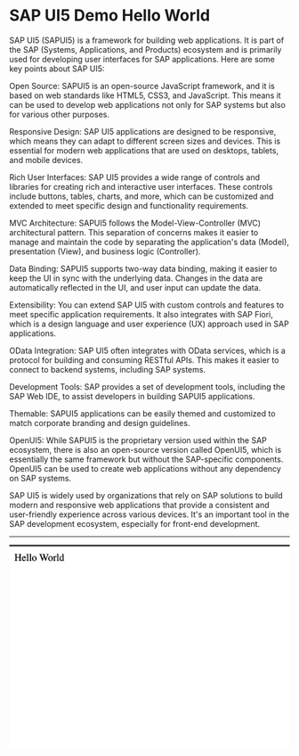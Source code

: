 # SAP UI5 Demo Hello World

SAP UI5 (SAPUI5) is a framework for building web applications. It is part of the SAP (Systems, Applications, and Products) ecosystem and is primarily used for developing user interfaces for SAP applications. Here are some key points about SAP UI5:

Open Source: SAPUI5 is an open-source JavaScript framework, and it is based on web standards like HTML5, CSS3, and JavaScript. This means it can be used to develop web applications not only for SAP systems but also for various other purposes.

Responsive Design: SAP UI5 applications are designed to be responsive, which means they can adapt to different screen sizes and devices. This is essential for modern web applications that are used on desktops, tablets, and mobile devices.

Rich User Interfaces: SAP UI5 provides a wide range of controls and libraries for creating rich and interactive user interfaces. These controls include buttons, tables, charts, and more, which can be customized and extended to meet specific design and functionality requirements.

MVC Architecture: SAPUI5 follows the Model-View-Controller (MVC) architectural pattern. This separation of concerns makes it easier to manage and maintain the code by separating the application's data (Model), presentation (View), and business logic (Controller).

Data Binding: SAPUI5 supports two-way data binding, making it easier to keep the UI in sync with the underlying data. Changes in the data are automatically reflected in the UI, and user input can update the data.

Extensibility: You can extend SAP UI5 with custom controls and features to meet specific application requirements. It also integrates with SAP Fiori, which is a design language and user experience (UX) approach used in SAP applications.

OData Integration: SAP UI5 often integrates with OData services, which is a protocol for building and consuming RESTful APIs. This makes it easier to connect to backend systems, including SAP systems.

Development Tools: SAP provides a set of development tools, including the SAP Web IDE, to assist developers in building SAPUI5 applications.

Themable: SAPUI5 applications can be easily themed and customized to match corporate branding and design guidelines.

OpenUI5: While SAPUI5 is the proprietary version used within the SAP ecosystem, there is also an open-source version called OpenUI5, which is essentially the same framework but without the SAP-specific components. OpenUI5 can be used to create web applications without any dependency on SAP systems.

SAP UI5 is widely used by organizations that rely on SAP solutions to build modern and responsive web applications that provide a consistent and user-friendly experience across various devices. It's an important tool in the SAP development ecosystem, especially for front-end development.


---

[![Vaibhav Mojidra - 1.jpeg](https://raw.githubusercontent.com/VaibhavMojidra/SAP-UI5---Demo-Hello-World/master/screenshots/1.jpeg "Vaibhav Mojidra")](https://vaibhavmojidra.github.io/site/)